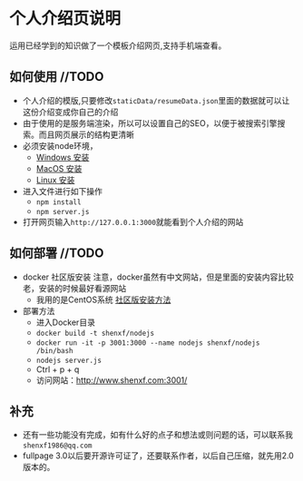 <!--
 * @Description: 个人介绍说明文件
 * @Author: shenxf
 * @Date: 2019-03-06 09:17:38
 -->
# 个人介绍页说明

运用已经学到的知识做了一个模板介绍网页,支持手机端查看。

## 如何使用 //TODO

- 个人介绍的模版,只要修改`staticData/resumeData.json`里面的数据就可以让这份介绍变成你自己的介绍
- 由于使用的是服务端渲染，所以可以设置自己的SEO，以便于被搜索引擎搜索。而且网页展示的结构更清晰
- 必须安装node环境，
    + [Windows 安装](https://jingyan.baidu.com/article/48b37f8dd141b41a646488bc.html)
    + [MacOS 安装](https://www.cnblogs.com/milo-xie/p/6581188.html)
    + [Linux 安装](https://www.cnblogs.com/liuqi/p/6483317.html)
- 进入文件进行如下操作
    + `npm install`
    + `npm server.js`
- 打开网页输入`http://127.0.0.1:3000`就能看到个人介绍的网站

## 如何部署 //TODO

- docker 社区版安装 注意，docker虽然有中文网站，但是里面的安装内容比较老，安装的时候最好看源网站
    + 我用的是CentOS系统 [社区版安装方法](https://docs.docker.com/install/linux/docker-ce/centos/)
- 部署方法
    + 进入Docker目录
    + `docker build -t shenxf/nodejs`
    + `docker run -it -p 3001:3000 --name nodejs shenxf/nodejs /bin/bash`
    + `nodejs server.js`
    + Ctrl + p + q
    + 访问网站：http://www.shenxf.com:3001/

## 补充

- 还有一些功能没有完成，如有什么好的点子和想法或则问题的话，可以联系我`shenxf1986@qq.com`
- fullpage 3.0以后要开源许可证了，还要联系作者，以后自己压缩，就先用2.0版本的。